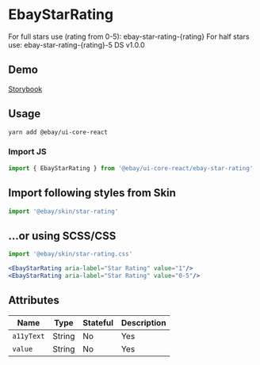 # EbayStarRating
For full stars use (rating from 0-5): ebay-star-rating-{rating} For half stars use: ebay-star-rating-{rating}-5 DS v1.0.0

## Demo
[Storybook](https://opensource.ebay.com/ebayui-core-react/main/?path=/story/graphics-icons-ebay-star-rating--stars)

## Usage
```
yarn add @ebay/ui-core-react
```

### Import JS
```jsx harmony
import { EbayStarRating } from '@ebay/ui-core-react/ebay-star-rating'
```

## Import following styles from Skin
```jsx harmony
import '@ebay/skin/star-rating'
```

## ...or using SCSS/CSS
```jsx harmony
import '@ebay/skin/star-rating.css'
```

```jsx harmony
<EbayStarRating aria-label="Star Rating" value="1"/>
<EbayStarRating aria-label="Star Rating" value="0-5"/>
```

## Attributes

Name | Type | Stateful | Description
--- | --- | --- | ---
| `a11yText`       | String  | No       | Yes      | text for non-decorative inline icon; icon is assumed to be decorative if this is not passed                  |
| `value`           | String  | No       | Yes      | The amount of stars to be filled. Can be "2-5" for 2 and a half stars. |
